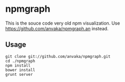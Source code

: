 npmgraph
========

This is the souce code very old npm visualization. Use https://github.com/anvaka/npmgraph.an instead.

Usage
-----

```shell
git clone git://github.com/anvaka/npmgraph.git
cd ./npmgraph
npm install
bower install
grunt server
```
